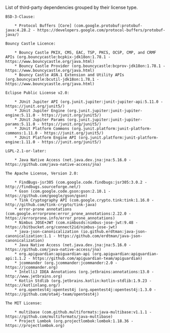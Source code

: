 
List of third-party dependencies grouped by their license type.

    BSD-3-Clause:

        * Protocol Buffers [Core] (com.google.protobuf:protobuf-java:4.28.2 - https://developers.google.com/protocol-buffers/protobuf-java/)

    Bouncy Castle Licence:

        * Bouncy Castle PKIX, CMS, EAC, TSP, PKCS, OCSP, CMP, and CRMF APIs (org.bouncycastle:bcpkix-jdk18on:1.78.1 - https://www.bouncycastle.org/java.html)
        * Bouncy Castle Provider (org.bouncycastle:bcprov-jdk18on:1.78.1 - https://www.bouncycastle.org/java.html)
        * Bouncy Castle ASN.1 Extension and Utility APIs (org.bouncycastle:bcutil-jdk18on:1.78.1 - https://www.bouncycastle.org/java.html)

    Eclipse Public License v2.0:

        * JUnit Jupiter API (org.junit.jupiter:junit-jupiter-api:5.11.0 - https://junit.org/junit5/)
        * JUnit Jupiter Engine (org.junit.jupiter:junit-jupiter-engine:5.11.0 - https://junit.org/junit5/)
        * JUnit Jupiter Params (org.junit.jupiter:junit-jupiter-params:5.11.0 - https://junit.org/junit5/)
        * JUnit Platform Commons (org.junit.platform:junit-platform-commons:1.11.0 - https://junit.org/junit5/)
        * JUnit Platform Engine API (org.junit.platform:junit-platform-engine:1.11.0 - https://junit.org/junit5/)

    LGPL-2.1-or-later:

        * Java Native Access (net.java.dev.jna:jna:5.16.0 - https://github.com/java-native-access/jna)

    The Apache License, Version 2.0:

        * FindBugs-jsr305 (com.google.code.findbugs:jsr305:3.0.2 - http://findbugs.sourceforge.net/)
        * Gson (com.google.code.gson:gson:2.10.1 - https://github.com/google/gson/gson)
        * Tink Cryptography API (com.google.crypto.tink:tink:1.16.0 - http://github.com/tink-crypto/tink-java)
        * error-prone annotations (com.google.errorprone:error_prone_annotations:2.22.0 - https://errorprone.info/error_prone_annotations)
        * Nimbus JOSE+JWT (com.nimbusds:nimbus-jose-jwt:9.48 - https://bitbucket.org/connect2id/nimbus-jose-jwt)
        * java-json-canonicalization (io.github.erdtman:java-json-canonicalization:1.1 - https://github.com/erdtman/java-json-canonicalization)
        * Java Native Access (net.java.dev.jna:jna:5.16.0 - https://github.com/java-native-access/jna)
        * org.apiguardian:apiguardian-api (org.apiguardian:apiguardian-api:1.1.2 - https://github.com/apiguardian-team/apiguardian)
        * jcommander (org.jcommander:jcommander:2.0 - https://jcommander.org)
        * IntelliJ IDEA Annotations (org.jetbrains:annotations:13.0 - http://www.jetbrains.org)
        * Kotlin Stdlib (org.jetbrains.kotlin:kotlin-stdlib:1.9.23 - https://kotlinlang.org/)
        * org.opentest4j:opentest4j (org.opentest4j:opentest4j:1.3.0 - https://github.com/ota4j-team/opentest4j)

    The MIT License:

        * multibase (com.github.multiformats:java-multibase:v1.1.1 - https://github.com/multiformats/java-multibase)
        * Project Lombok (org.projectlombok:lombok:1.18.36 - https://projectlombok.org)
